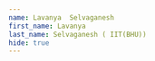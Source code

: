 ```yaml
--- 
name: Lavanya  Selvaganesh  
first_name: Lavanya  
last_name: Selvaganesh ( IIT(BHU)) 
hide: true 
--- 
```

 
 